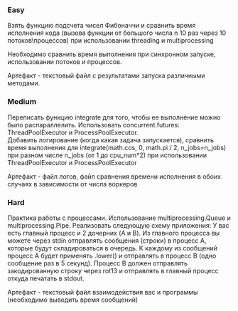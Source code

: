 ### Easy

Взять функцию подсчета чисел Фибоначчи и сравнить время исполнения кода (вызова функции от большого числа
n 10 раз через 10 потоков\процессов) при использовании threading и multiprocessing

Необходимо сравнить время выполнения при синхронном запуске, использовании потоков и процессов. 

Артефакт - текстовый файл с результатами запуска различными методами.

### Medium

Переписать функцию integrate для того, чтобы ее выполнение можно было распараллелить. 
Использовать concurrent.futures: ThreadPoolExecutor и ProcessPoolExecutor.  
Добавить логирование (когда какая задача запускается), сравнить время выполнения для 
integrate(math.cos, 0, math.pi / 2, n_jobs=n_jobs) при разном числе n_jobs (от 1 до cpu_num*2) 
при использовании ThreadPoolExecutor и ProcessPoolExecutor

Артефакт - файл логов, файл сравнения времени исполнения в обоих случаях в зависимости от числа воркеров

### Hard

Практика работы с процессами. Использование multiprocessing.Queue и multiprocessing.Pipe. 
Реализовать следующую схему приложения:
У вас есть главный процесс и 2 дочерних (A и B). Из главного процесса вы можете через stdin
отправлять сообщения (строки) в процесс A, которые будут складироваться в очередь. 
К каждому из сообщений процесс A будет применять .lower() и отправлять в процесс B 
(одно сообщение раз в 5 секунд). Процесс B должен отправлять закодированную строку 
через rot13 и отправлять в главный процесс откуда печатать в stdout.

Артефакт - текстовый файл взаимодействия вас и программы (необходимо выводить время сообщений)


